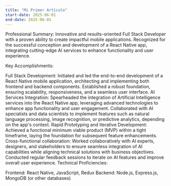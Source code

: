 ```yaml
---
title: "Mi Primer Artículo"
start-date: 2025-06-01
end-date: 2025-06-01
---
```

Professional Summary: Innovative and results-oriented Full Stack Developer with a proven ability to create impactful mobile applications. Recognized for the successful conception and development of a React Native app, integrating cutting-edge AI services to enhance functionality and user experience.

Key Accomplishments:

Full Stack Development: Initiated and led the end-to-end development of a React Native mobile application, architecting and implementing both frontend and backend components.
Established a robust foundation, ensuring scalability, responsiveness, and a seamless user interface.
AI Services Integration: Spearheaded the integration of Artificial Intelligence services into the React Native app, leveraging advanced technologies to enhance app functionality and user engagement.
Collaborated with AI specialists and data scientists to implement features such as natural language processing, image recognition, or predictive analytics, depending on the app's context.
Rapid Prototyping and Iterative Development: Achieved a functional minimum viable product (MVP) within a tight timeframe, laying the foundation for subsequent feature enhancements.
Cross-functional collaboration: Worked collaboratively with AI experts, designers, and stakeholders to ensure seamless integration of AI capabilities while aligning technical solutions with business objectives.
Conducted regular feedback sessions to iterate on AI features and improve overall user experience.
Technical Proficiencies:

Frontend: React Native, JavaScript, Redux
Backend: Node.js, Express.js, MongoDB (or other databases)

